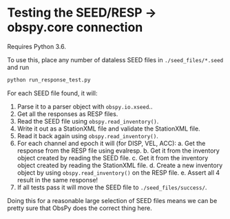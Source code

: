 # Testing the SEED/RESP -> obspy.core connection

Requires Python 3.6.

To use this, place any number of dataless SEED files in `./seed_files/*.seed`
and run

```bash
python run_response_test.py
```

For each SEED file found, it will:

1. Parse it to a parser object with `obspy.io.xseed`..
2. Get all the responses as RESP files.
3. Read the SEED file using `obspy.read_inventory()`.
4. Write it out as a StationXML file and validate the StationXML file.
5. Read it back again using `obspy.read_inventory()`.
6. For each channel and epoch it will (for DISP, VEL, ACC):
    a. Get the response from the RESP file using evalresp.
    b. Get it from the inventory object created by reading the SEED file.
    c. Get it from the inventory object created by reading the StationXML file.
    d. Create a new inventory object by using `obspy.read_inventory()` on the
       RESP file.
    e. Assert all 4 result in the same response!
7. If all tests pass it will move the SEED file to `./seed_files/success/`.


Doing this for a reasonable large selection of SEED files means we can be
pretty sure that ObsPy does the correct thing here.
